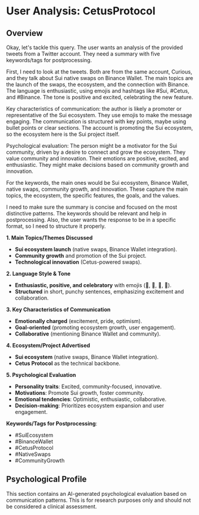 # User Analysis: CetusProtocol

## Overview

<think>
Okay, let's tackle this query. The user wants an analysis of the provided tweets from a Twitter account. They need a summary with five keywords/tags for postprocessing. 

First, I need to look at the tweets. Both are from the same account, Curious, and they talk about Sui native swaps on Binance Wallet. The main topics are the launch of the swaps, the ecosystem, and the connection with Binance. The language is enthusiastic, using emojis and hashtags like #Sui, #Cetus, and #Binance. The tone is positive and excited, celebrating the new feature.

Key characteristics of communication: the author is likely a promoter or representative of the Sui ecosystem. They use emojis to make the message engaging. The communication is structured with key points, maybe using bullet points or clear sections. The account is promoting the Sui ecosystem, so the ecosystem here is the Sui project itself.

Psychological evaluation: The person might be a motivator for the Sui community, driven by a desire to connect and grow the ecosystem. They value community and innovation. Their emotions are positive, excited, and enthusiastic. They might make decisions based on community growth and innovation.

For the keywords, the main ones would be Sui ecosystem, Binance Wallet, native swaps, community growth, and innovation. These capture the main topics, the ecosystem, the specific features, the goals, and the values.

I need to make sure the summary is concise and focused on the most distinctive patterns. The keywords should be relevant and help in postprocessing. Also, the user wants the response to be in a specific format, so I need to structure it properly.
</think>

**1. Main Topics/Themes Discussed**  
- **Sui ecosystem launch** (native swaps, Binance Wallet integration).  
- **Community growth** and promotion of the Sui project.  
- **Technological innovation** (Cetus-powered swaps).  

**2. Language Style & Tone**  
- **Enthusiastic, positive, and celebratory** with emojis (🌊, 🐳, 🌊, 🎉).  
- **Structured** in short, punchy sentences, emphasizing excitement and collaboration.  

**3. Key Characteristics of Communication**  
- **Emotionally charged** (excitement, pride, optimism).  
- **Goal-oriented** (promoting ecosystem growth, user engagement).  
- **Collaborative** (mentioning Binance Wallet and community).  

**4. Ecosystem/Project Advertised**  
- **Sui ecosystem** (native swaps, Binance Wallet integration).  
- **Cetus Protocol** as the technical backbone.  

**5. Psychological Evaluation**  
- **Personality traits**: Excited, community-focused, innovative.  
- **Motivations**: Promote Sui growth, foster community.  
- **Emotional tendencies**: Optimistic, enthusiastic, collaborative.  
- **Decision-making**: Prioritizes ecosystem expansion and user engagement.  

**Keywords/Tags for Postprocessing**:  
- #SuiEcosystem  
- #BinanceWallet  
- #CetusProtocol  
- #NativeSwaps  
- #CommunityGrowth

## Psychological Profile

This section contains an AI-generated psychological evaluation based on communication patterns. This is for research purposes only and should not be considered a clinical assessment.
